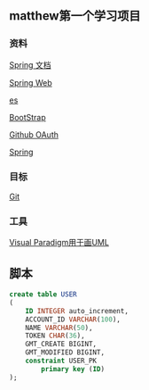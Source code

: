 ## matthew第一个学习项目

### 资料
[Spring 文档](https://spring.io/guides)

[Spring Web](https://spring.io/guides/ge/serving-web-content/)

[es](https://elasticsearch.cn/explore)

[BootStrap](https://v3.bootcss.com/getting-started/)

[Github OAuth](https://developer.github.com/apps/building-oauth-apps/creating-an-oauth-app/)

[Spring](https://docs.spring.io/spring-boot/docs/2.1.8.RELEASE/reference/html/boot-features-sql.html)
### 目标
[Git](https://elasticsearch.cn/)
### 工具
[Visual Paradigm用于画UML](https://www.visual-paradigm.com)

## 脚本
```sql
create table USER
(
	ID INTEGER auto_increment,
	ACCOUNT_ID VARCHAR(100),
	NAME VARCHAR(50),
	TOKEN CHAR(36),
	GMT_CREATE BIGINT,
	GMT_MODIFIED BIGINT,
	constraint USER_PK
		primary key (ID)
);
```